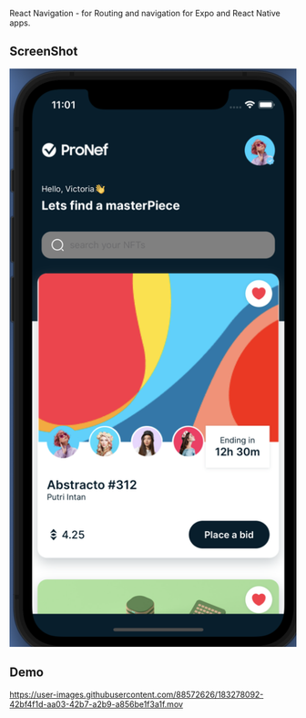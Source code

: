 React Navigation - for Routing and navigation for Expo and React Native apps.

## ScreenShot ##
![image](https://github.com/YunDobi/NFT_MarketPlace/blob/master/doc/SC.png)

## Demo ##
https://user-images.githubusercontent.com/88572626/183278092-42bf4f1d-aa03-42b7-a2b9-a856be1f3a1f.mov

